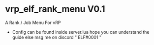 # vrp_elf_rank_menu V0.1
A Rank / Job Menu For vRP


- Config can be found inside server.lua hope you can understand the guide else msg me on discord " ELF#0001 "
